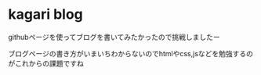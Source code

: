 # kagari blog
githubページを使ってブログを書いてみたかったので挑戦しましたー

ブログページの書き方がいまいちわからないのでhtmlやcss,jsなどを勉強するのがこれからの課題ですね
